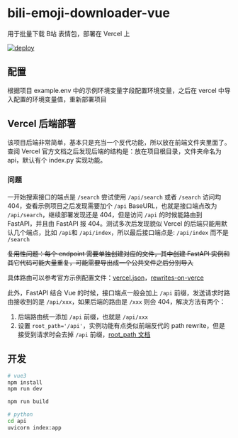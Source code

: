 # bili-emoji-downloader-vue

用于批量下载 B站 表情包，部署在 Vercel 上

[![deploy](https://camo.githubusercontent.com/0d115430c1db17132964386282927e5e313543c7d868fc06bc9a7c65d7ec974e/68747470733a2f2f76657263656c2e636f6d2f627574746f6e)](https://vercel.com/new/git/external?repository-url=https://github.com/magicFeirl/bili-emoji-downloader-vue)

## 配置

根据项目 example.env 中的示例环境变量字段配置环境变量，之后在 vercel 中导入配置的环境变量值，重新部署项目

## Vercel 后端部署

该项目后端非常简单，基本只是充当一个反代功能，所以放在前端文件夹里面了。查阅 Vercel 官方文档之后发现后端的结构是：放在项目根目录，文件夹命名为 api，默认有个 index.py 实现功能。

### 问题

一开始搜索接口的端点是 `/search` 尝试使用 `/api/search` 或者 `/search` 访问均 404，查看示例项目之后发现需要加个 `/api` BaseURL，也就是接口端点改为 `/api/search`，继续部署发现还是 404，但是访问 `/api` 的时候能路由到 FastAPI，并且由 FastAPI 报 404。测试多次后发现貌似 Vercel 的后端只能用默认几个端点，比如 `/api`和 `/api/index`，所以最后接口端点是: `/api/index` 而不是 `/search`

~~复用性问题：每个 endpoint 需要单独创建对应的文件，其中创建 FastAPI 实例和其它代码可能大量重复，可能需要导出成一个公共文件之后分别导入~~

具体路由可以参考官方示例配置文件：[vercel.json](https://github.com/vercel/examples/blob/main/python/flask2/vercel.json)，[rewrites-on-verce](https://vercel.com/docs/edge-network/rewrites#rewrites-on-vercel)

此外，FastAPI 结合 Vue 的时候，接口端点一般会加上 `/api` 前缀，发送请求时路由接收到的是 `/api/xxx`，如果后端的路由是 `/xxx` 则会 404，解决方法有两个：
1. 后端路由统一添加 `/api` 前缀，也就是 `/api/xxx`
2. 设置 `root_path='/api'`，实例功能有点类似前端反代的 path rewrite，但是接受到请求时会去掉 `/api` 前缀，[root_path 文档](https://fastapi.tiangolo.com/advanced/behind-a-proxy/?h=root_#providing-the-root_path)



## 开发
```sh
# vue3
npm install
npm run dev

npm run build

# python
cd api
uvicorn index:app
```